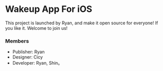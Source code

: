 Wakeup App For iOS
==========

This project is launched by Ryan, and make it open source for everyone! If you like it. Welcome to join us!

### Members
- Publisher: Ryan
- Designer: Cicy
- Developer: Ryan, Shin。
